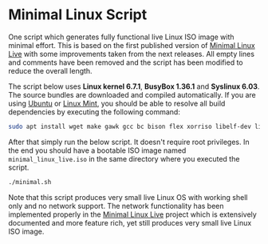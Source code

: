 # Minimal Linux Script

One script which generates fully functional live Linux ISO image with minimal effort. This is based on the first published version of [Minimal Linux Live](http://github.com/ivandavidov/minimal) with some improvements taken from the next releases. All empty lines and comments have been removed and the script has been modified to reduce the overall length.

The script below uses **Linux kernel 6.7.1**, **BusyBox 1.36.1** and **Syslinux 6.03**. The source bundles are downloaded and compiled automatically. If you are using [Ubuntu](http://ubuntu.com) or [Linux Mint](http://linuxmint.com), you should be able to resolve all build dependencies by executing the following command:

```bash
sudo apt install wget make gawk gcc bc bison flex xorriso libelf-dev libssl-dev
```

After that simply run the below script. It doesn't require root privileges. In the end you should have a bootable ISO image named `minimal_linux_live.iso` in the same directory where you executed the script.

```bash
./minimal.sh
```

Note that this script produces very small live Linux OS with working shell only and no network support. The network functionality has been implemented properly in the [Minimal Linux Live](http://github.com/ivandavidov/minimal) project which is extensively documented and more feature rich, yet still produces very small live Linux ISO image.
